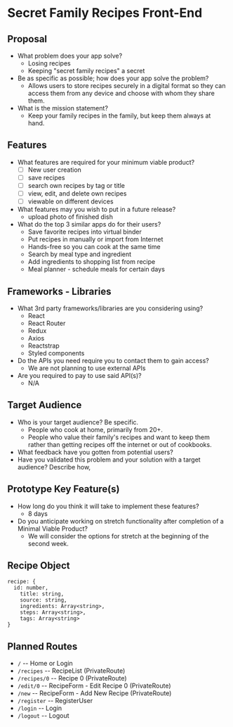 # Secret Family Recipes Front-End

## Proposal

* What problem does your app solve?
    * Losing recipes
    * Keeping "secret family recipes" a secret
* Be as specific as possible; how does your app solve the problem?
    * Allows users to store recipes securely in a digital format so they can access them from any device and choose with whom they share them.
* What is the mission statement?
    * Keep your family recipes in the family, but keep them always at hand.

## Features

* What features are required for your minimum viable product?
    * [ ] New user creation
    * [ ] save recipes
    * [ ] search own recipes by tag or title
    * [ ] view, edit, and delete own recipes
    * [ ] viewable on different devices
* What features may you wish to put in a future release?
    * upload photo of finished dish
* What do the top 3 similar apps do for their users?
    * Save favorite recipes into virtual binder
    * Put recipes in manually or import from Internet
    * Hands-free so you can cook at the same time
    * Search by meal type and ingredient
    * Add ingredients to shopping list from recipe
    * Meal planner - schedule meals for certain days

## Frameworks - Libraries

* What 3rd party frameworks/libraries are you considering using?
    * React
    * React Router
    * Redux
    * Axios
    * Reactstrap
    * Styled components
* Do the APIs you need require you to contact them to gain access?
    * We are not planning to use external APIs
* Are you required to pay to use said API(s)?
    * N/A

## Target Audience

* Who is your target audience? Be specific.
    * People who cook at home, primarily from 20+.
    * People who value their family's recipes and want to keep them rather than getting recipes off the internet or out of cookbooks.
* What feedback have you gotten from potential users?
* Have you validated this problem and your solution with a target audience? Describe how,

## Prototype Key Feature(s)

* How long do you think it will take to implement these features?
    * 8 days
* Do you anticipate working on stretch functionality after completion of a Minimal Viable Product?
    * We will consider the options for stretch at the beginning of the second week.

## Recipe Object

```
recipe: {
  id: number,
	title: string,
	source: string,
	ingredients: Array<string>,
	steps: Array<string>,
	tags: Array<string>
}
```

## Planned Routes

* `/` -- Home or Login
* `/recipes` -- RecipeList (PrivateRoute)
* `/recipes/0` -- Recipe 0 (PrivateRoute)
* `/edit/0` -- RecipeForm - Edit Recipe 0 (PrivateRoute)
* `/new` -- RecipeForm - Add New Recipe (PrivateRoute)
* `/register` -- RegisterUser
* `/login` -- Login
* `/logout` -- Logout
